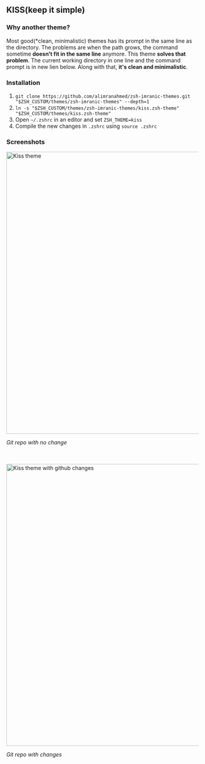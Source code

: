 ## KISS(keep it simple)

### Why another theme?
Most good(*clean, minimalistic) themes has its prompt in the same line as the directory. 
The problems are when the path grows, the command sometime **doesn't fit in the same line** anymore.
This theme **solves that problem**. The current working directory in one line and the command prompt is in new lien below. 
Along with that, **it's clean and minimalistic**.


### Installation
1. `git clone https://github.com/alimranahmed/zsh-imranic-themes.git "$ZSH_CUSTOM/themes/zsh-imranic-themes" --depth=1`
2. `ln -s "$ZSH_CUSTOM/themes/zsh-imranic-themes/kiss.zsh-theme" "$ZSH_CUSTOM/themes/kiss.zsh-theme"`
3. Open `~/.zshrc` in an editor and set `ZSH_THEME=kiss`
4. Compile the new changes in `.zshrc` using `source .zshrc`


### Screenshots

<img width="738" alt="Kiss theme" src="https://github.com/user-attachments/assets/f58fef32-7a92-46a5-9bee-2cde69086632" />

_Git repo with no change_

<br><br>
<img width="738" alt="Kiss theme with github changes" src="https://github.com/user-attachments/assets/138cf6e0-e61d-4703-806b-2fa68d3a007e" />

_Git repo with changes_
